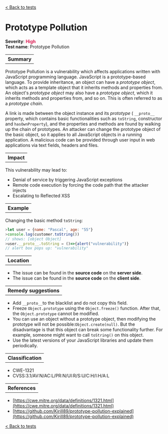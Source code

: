 <a class="not-decorated-link" href="#/guide/vulnerabilities/overview.md">< Back to tests</a>

# Prototype Pollution

<b>Severity</b>: <b><font color="#DB1E54">High</font></b><br>
<b>Test name</b>: Prototype Pollution

<table id="simple-table">
    <tr>
        <th><strong>Summary</strong></th>
    </tr>
</table>

Prototype Pollution is a vulnerability which affects applications written with JavaScript programming language. JavaScript is a prototype-based language. To provide inheritance, an object can have a _prototype object_, which acts as a template object that it inherits methods and properties from. An object's _prototype object_ may also have a _prototype object_, which it inherits methods and properties from, and so on. This is often referred to as a _prototype chain_. 

A link is made between the object instance and its _prototype_ ( `__proto__` property, which contains basic functionalities such as `toString`, constructor and `hasOwnProperty`), and the properties and methods are found by walking up the chain of prototypes.
An attacker can change the prototype object of the basic object, so it applies to all JavaScript objects in a running application. A malicious code can be provided through user input in web applications via text fields, headers and files.


<table id="simple-table">
    <tr>
        <th><strong>Impact</strong></th>
    </tr>
</table>

This vulnerability may lead to:
* Denial of service by triggering JavaScript exceptions
* Remote code execution by forcing the code path that the attacker injects
* Escalating to Reflected XSS


<table id="simple-table">
    <tr>
        <th><strong>Example</strong></th>
    </tr>
</table>

Changing the basic method `toString`:<br>
```js
>let user = {name: "Pascal", age: "55"}
>console.log(customer.toString())
// shows: [object Object]
>user.__proto__.toString = ()=>{alert("vulnerability")}
// alert box pops up: "vulnerability"
```

<table id="simple-table">
    <tr>
        <th><strong>Location</strong></th>
    </tr>
</table>

* The issue can be found in the **source code** on the **server side**.
* The issue can be found in the **source code** on the **client side**.

<table id="simple-table">
    <tr>
        <th><strong>Remedy suggestions</strong></th>
    </tr>
</table>

* Add `__proto__`to the blacklist and do not copy this field.
* Freeze `Object.prototype` using the `Object.freeze()` function. After that, the `Object.prototype` cannot be modified.
* You can use an object without a prototype object, then modifying the prototype will not be possible:`Object.create(null)`. But the disadvantage is that this object can break some functionality further. For example, someone might want to call `toString()` on this object.
* Use the latest versions of your JavaScript libraries and update them periodically.


<table id="simple-table">
    <tr>
        <th><strong>Classification</strong></th>
    </tr>
</table>

* CWE-1321
* CVSS:3.1/AV:N/AC:L/PR:N/UI:R/S:U/C:H/I:H/A:L

<table id="simple-table">
    <tr>
        <th><strong>References</strong></th>
    </tr>
</table>

* [https://cwe.mitre.org/data/definitions/1321.html](https://cwe.mitre.org/data/definitions/1321.html)
* [https://github.com/Kirill89/prototype-pollution-explained](https://github.com/Kirill89/prototype-pollution-explained)

<a class="not-decorated-link" href="#/guide/vulnerabilities/overview.md">< Back to tests</a>
